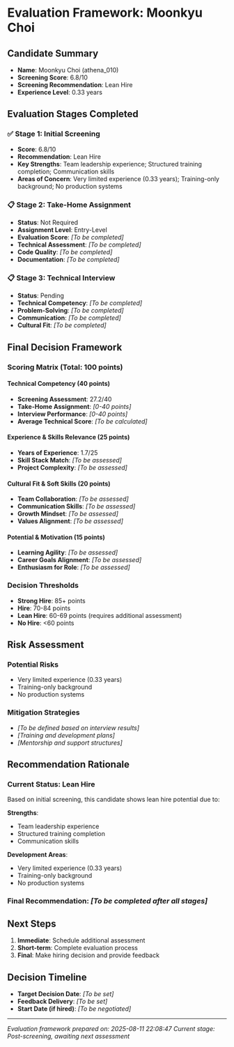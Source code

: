 # Evaluation Framework: Moonkyu Choi

## Candidate Summary
- **Name**: Moonkyu Choi (athena_010)
- **Screening Score**: 6.8/10
- **Screening Recommendation**: Lean Hire
- **Experience Level**: 0.33 years

## Evaluation Stages Completed

### ✅ Stage 1: Initial Screening
- **Score**: 6.8/10
- **Recommendation**: Lean Hire
- **Key Strengths**: Team leadership experience; Structured training completion; Communication skills
- **Areas of Concern**: Very limited experience (0.33 years); Training-only background; No production systems

### 📋 Stage 2: Take-Home Assignment
- **Status**: Not Required
- **Assignment Level**: Entry-Level
- **Evaluation Score**: _[To be completed]_
- **Technical Assessment**: _[To be completed]_
- **Code Quality**: _[To be completed]_
- **Documentation**: _[To be completed]_

### 📋 Stage 3: Technical Interview
- **Status**: Pending
- **Technical Competency**: _[To be completed]_
- **Problem-Solving**: _[To be completed]_
- **Communication**: _[To be completed]_
- **Cultural Fit**: _[To be completed]_

## Final Decision Framework

### Scoring Matrix (Total: 100 points)

#### Technical Competency (40 points)
- **Screening Assessment**: 27.2/40
- **Take-Home Assignment**: _[0-40 points]_
- **Interview Performance**: _[0-40 points]_
- **Average Technical Score**: _[To be calculated]_

#### Experience & Skills Relevance (25 points)
- **Years of Experience**: 1.7/25
- **Skill Stack Match**: _[To be assessed]_
- **Project Complexity**: _[To be assessed]_

#### Cultural Fit & Soft Skills (20 points)
- **Team Collaboration**: _[To be assessed]_
- **Communication Skills**: _[To be assessed]_
- **Growth Mindset**: _[To be assessed]_
- **Values Alignment**: _[To be assessed]_

#### Potential & Motivation (15 points)
- **Learning Agility**: _[To be assessed]_
- **Career Goals Alignment**: _[To be assessed]_
- **Enthusiasm for Role**: _[To be assessed]_

### Decision Thresholds
- **Strong Hire**: 85+ points
- **Hire**: 70-84 points
- **Lean Hire**: 60-69 points (requires additional assessment)
- **No Hire**: <60 points

## Risk Assessment

### Potential Risks
- Very limited experience (0.33 years)
- Training-only background
- No production systems

### Mitigation Strategies
- _[To be defined based on interview results]_
- _[Training and development plans]_
- _[Mentorship and support structures]_

## Recommendation Rationale

### Current Status: Lean Hire
Based on initial screening, this candidate shows lean hire potential due to:

**Strengths**:
- Team leadership experience
- Structured training completion
- Communication skills

**Development Areas**:
- Very limited experience (0.33 years)
- Training-only background
- No production systems

### Final Recommendation: _[To be completed after all stages]_

## Next Steps
1. **Immediate**: Schedule additional assessment
2. **Short-term**: Complete evaluation process
3. **Final**: Make hiring decision and provide feedback

## Decision Timeline
- **Target Decision Date**: _[To be set]_
- **Feedback Delivery**: _[To be set]_
- **Start Date (if hired)**: _[To be negotiated]_

---
*Evaluation framework prepared on: 2025-08-11 22:08:47*
*Current stage: Post-screening, awaiting next assessment*
